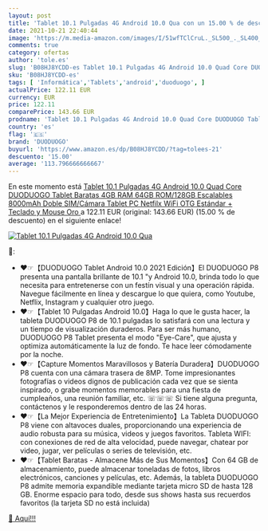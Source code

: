 ```yaml
---
layout: post
title: 'Tablet 10.1 Pulgadas 4G Android 10.0 Qua con un 15.00 % de descuento'
date: 2021-10-21 22:40:44
image: 'https://m.media-amazon.com/images/I/51wfTClCruL._SL500_._SL400_.jpg'
comments: true
category: ofertas
author: 'tole.es'
slug: 'B08HJ8YCDD-es Tablet 10.1 Pulgadas 4G Android 10.0 Quad Core DUODUOGO...'
sku: 'B08HJ8YCDD-es'
tags: [ 'Informática','Tablets','android','duoduogo', ]
actualPrice: 122.11 EUR
currency: EUR
price: 122.11
comparePrice: 143.66 EUR
prodname: 'Tablet 10.1 Pulgadas 4G Android 10.0 Quad Core DUODUOGO Tablet Baratas 4GB RAM 64GB ROM/128GB Escalables 8000mAh Doble SIM/Cámara Tablet PC Netfilx WiFi OTG  Estándar + Teclado y Mouse  Oro '
country: 'es'
flag: '🇪🇸'
brand: 'DUODUOGO'
buyurl: 'https://www.amazon.es/dp/B08HJ8YCDD/?tag=tolees-21'
descuento: '15.00'
average: '113.796666666667'
---
```


En este momento está [Tablet 10.1 Pulgadas 4G Android 10.0 Quad Core DUODUOGO Tablet Baratas 4GB RAM 64GB ROM/128GB Escalables 8000mAh Doble SIM/Cámara Tablet PC Netfilx WiFi OTG  Estándar + Teclado y Mouse  Oro ](https://www.amazon.es/dp/B08HJ8YCDD/?tag=tolees-21) a 122.11 EUR (original: 143.66 EUR) (15.00 %  de descuento) en el siguiente enlace!

[![Tablet 10.1 Pulgadas 4G Android 10.0 Qua](https://m.media-amazon.com/images/I/51wfTClCruL._SL500_._SL400_.jpg)](https://www.amazon.es/dp/B08HJ8YCDD/?tag=tolees-21)

🔎:

- ❤☞【DUODUOGO Tablet Android 10.0 2021 Edición】El DUODUOGO P8 presenta una pantalla brillante de 10.1 "y Android 10.0, brinda todo lo que necesita para entretenerse con un festín visual y una operación rápida. Navegue fácilmente en línea y descargue lo que quiera, como Youtube, Netflix, Instagram y cualquier otro juego.
- ❤☞【Tablet 10 Pulgadas Android 10.0】Haga lo que le gusta hacer, la tableta DUODUOGO P8 de 10.1 pulgadas lo satisfará con una lectura y un tiempo de visualización duraderos. Para ser más humano, DUODUOGO P8 Tablet presenta el modo "Eye-Care", que ajusta y optimiza automáticamente la luz de fondo. Te hace leer cómodamente por la noche.
- ❤☞【Capture Momentos Maravillosos y Batería Duradera】DUODUOGO P8 cuenta con una cámara trasera de 8MP. Tome impresionantes fotografías o videos dignos de publicación cada vez que se sienta inspirado, o grabe momentos memorables para una fiesta de cumpleaños, una reunión familiar, etc. ☏☏☏ Si tiene alguna pregunta, contáctenos y le responderemos dentro de las 24 horas.
- ❤☞【La Mejor Experiencia de Entretenimiento】La Tableta DUODUOGO P8 viene con altavoces duales, proporcionando una experiencia de audio robusta para su música, videos y juegos favoritos. Tableta WIFI: con conexiones de red de alta velocidad, puede navegar, chatear por video, jugar, ver películas o series de televisión, etc.
- ❤☞【Tablet Baratas - Almacene Más de Sus Momentos】Con 64 GB de almacenamiento, puede almacenar toneladas de fotos, libros electrónicos, canciones y películas, etc. Además, la tableta DUODUOGO P8 admite memoria expandible mediante tarjeta micro SD de hasta 128 GB. Enorme espacio para todo, desde sus shows hasta sus recuerdos favoritos (la tarjeta SD no está incluida)

[🛒 Aquí!!!](https://www.amazon.es/dp/B08HJ8YCDD/?tag=tolees-21)
